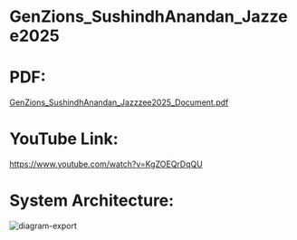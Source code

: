 # GenZions_SushindhAnandan_Jazzee2025

# PDF: 
[GenZions_SushindhAnandan_Jazzzee2025_Document.pdf](https://github.com/user-attachments/files/20761461/GenZions_SushindhAnandan_Jazzzee2025_Document.pdf)

# YouTube Link: 
https://www.youtube.com/watch?v=KgZOEQrDqQU

# System Architecture:

![diagram-export](https://github.com/user-attachments/assets/966e3af5-93de-44e1-bdfd-13f052e8a09d)
